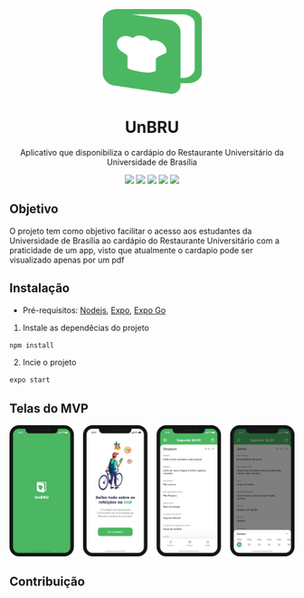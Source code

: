 <p align="center">
    <img src="./assets/logo.svg" height="150" width="175" alt="UnBRU" />
</p>

<h1 align="center">UnBRU</h1>

<p align="center">Aplicativo que disponibiliza o cardápio do Restaurante Universitário da Universidade de Brasília</p>

<div align="center">
    <img src="https://img.shields.io/github/license/LeonardoRibas/unb-ru-app" />
    <img src="https://img.shields.io/static/v1?label=Typescript&message=~4.3.5&color=4179C6&logo=typescript"/>
    <img src="https://img.shields.io/static/v1?label=Expo&message=~42.0.3&color=000020&logo=expo"/>
    <img src="https://img.shields.io/static/v1?label=ESLint&message=^7.23.0&color=4B32C3&logo=eslint"/>
    <img src="https://img.shields.io/static/v1?label=Prettier&message=2.2.3&color=F7B93E&logo=prettier"/>
</div>

## Objetivo

O projeto tem como objetivo facilitar o acesso aos estudantes da Universidade de Brasília ao cardápio do Restaurante Universitário com a praticidade de um app, visto que atualmente o cardapio pode ser visualizado apenas por um pdf

## Instalação

- Pré-requisitos:
<a href="https://nodejs.org/en/">Nodejs</a>, <a href="https://docs.expo.dev/get-started/installation/">Expo</a>, <a href="https://expo.dev/client">Expo Go</a>

1. Instale as dependêcias do projeto

```bash
npm install
```
2. Incie o projeto

```bash
expo start
```

## Telas do MVP

<img src="./assets/demo.svg" />

## Contribuição
